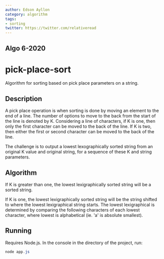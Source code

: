 ```yaml
---
author: Edson Ayllon
category: algorithm
tags: 
- sorting
twitter: https://twitter.com/relativeread
---
```


## Algo 6-2020

# pick-place-sort


Algorithm for sorting based on pick place parameters on a string.

## Description

A pick place operation is when sorting is done by moving an element to the end of a line. The number of options to move to the back from the start of the line is denoted by K. Considering a line of characters, if K is one, then only the first character can be moved to the back of the line. If K is two, then either the first or second character can be moved to the back of the line. 

The challenge is to output a lowest lexographically sorted string from an original K value and original string, for a sequence of these K and string parameters. 

## Algorithm

If K is greater than one, the lowest lexigraphically sorted string will be a sorted string. 

If K is one, the lowest lexigraphically sorted string will be the string shifted to where the lowest lexigraphical string starts. The lowest lexigraphical is determined by comparing the following characters of each lowest character, where lowest is alphabetical (ie. 'a' is absolute smallest). 

## Running

Requires Node.js. In the console in the directory of the project, run:

```powershell
node app.js
```